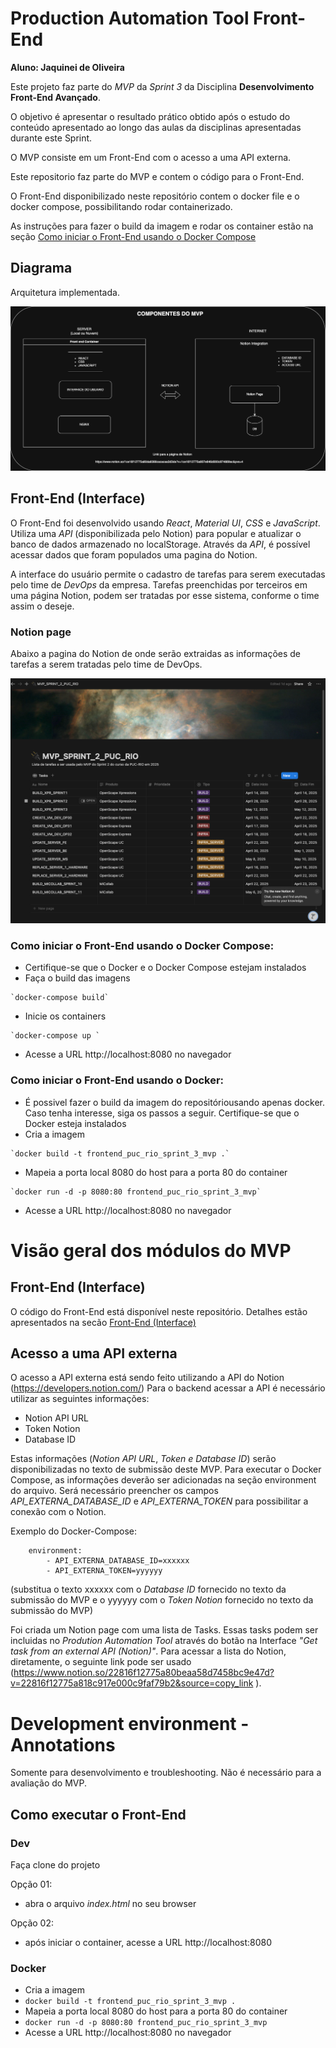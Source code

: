 # Production Automation Tool Front-End
**Aluno: Jaquinei de Oliveira**

Este projeto faz parte do *MVP* da *Sprint 3* da Disciplina **Desenvolvimento Front-End Avançado**.

O objetivo é apresentar o resultado prático obtido após o estudo do conteúdo apresentado ao longo das aulas da disciplinas apresentadas durante este Sprint.

O MVP consiste em um Front-End com o acesso a uma API externa.

Este repositorio faz parte do MVP e contem o código para o Front-End.

O Front-End disponibilizado neste repositório contem o docker file e o docker compose, possibilitando rodar containerizado. 

As instruções para fazer o build da imagem e rodar os container estão na seção [Como iniciar o Front-End usando o Docker Compose](#como-iniciar-o-frontend-usando-o-docker)

## Diagrama

Arquitetura implementada.

![Diagrama dos componentes do system](./src/assets/diagram/diagram_mvp.png)

## Front-End (Interface)

O Front-End foi desenvolvido usando *React*, *Material UI*, *CSS* e *JavaScript*. Utiliza uma *API* (disponibilizada pelo Notion) para popular e atualizar o banco de dados armazenado no localStorage. Através da *API*, é possível acessar dados que foram populados uma pagina do Notion.

A interface do usuário permite o cadastro de tarefas para serem executadas pelo time de *DevOps* da empresa. Tarefas preenchidas por terceiros em uma página Notion, podem ser tratadas por esse sistema, conforme o time assim o deseje.

### Notion page
Abaixo a pagina do Notion de onde serão extraidas as informações de tarefas a serem tratadas pelo time de DevOps.

![Lista de terefas disponível no Notion](./src/assets/diagram/notion_page.png)


### Como iniciar o Front-End usando o Docker Compose:

- Certifique-se que o Docker e o Docker Compose estejam instalados
-  Faça o build das imagens
```
`docker-compose build`
```
- Inicie os containers
```
`docker-compose up `
```
- Acesse a URL http://localhost:8080 no navegador


### Como iniciar o Front-End usando o Docker:

- É possivel fazer o build da imagem do repositóriousando apenas docker. Caso tenha interesse, siga os passos a seguir.
Certifique-se que o Docker esteja instalados
- Cria a imagem
```
`docker build -t frontend_puc_rio_sprint_3_mvp .`
```
- Mapeia a porta local 8080 do host para a porta 80 do container
```
`docker run -d -p 8080:80 frontend_puc_rio_sprint_3_mvp`
```
- Acesse a URL http://localhost:8080 no navegador

# Visão geral dos módulos do MVP

## Front-End (Interface)

O código do Front-End está disponível neste repositório. Detalhes estão apresentados na secão [Front-End (Interface)](#frontend-interface)

## Acesso a uma API externa

O acesso a API externa está sendo feito utilizando a API do Notion (https://developers.notion.com/)
Para o backend acessar a API é necessário utilizar as seguintes informações:
- Notion API URL
- Token Notion
- Database ID

Estas informações (*Notion API URL*, *Token e Database ID*) serão disponibilizadas no texto de submissão deste MVP.
Para executar o Docker Compose, as informações deverão ser adicionadas na seção environment do arquivo. Será necessário preencher os campos *API_EXTERNA_DATABASE_ID* e *API_EXTERNA_TOKEN* para possibilitar a conexão com o Notion.

Exemplo do Docker-Compose:
```
    environment:
        - API_EXTERNA_DATABASE_ID=xxxxxx
        - API_EXTERNA_TOKEN=yyyyyy
```
(substitua o texto xxxxxx com o *Database ID* fornecido no texto da submissão do MVP e o yyyyyy com o *Token Notion* fornecido no texto da submissão do MVP)

Foi criada um Notion page com uma lista de Tasks. Essas tasks podem ser incluidas no *Prodution Automation Tool* através do botão na Interface *"Get task from an external API (Notion)"*.
Para acessar a lista do Notion, diretamente, o seguinte link pode ser usado (https://www.notion.so/22816f12775a80beaa58d7458bc9e47d?v=22816f12775a818c917e000c9faf79b2&source=copy_link
).

# Development environment - Annotations
Somente para desenvolvimento e troubleshooting. Não é necessário para a avaliação do MVP.

## Como executar o Front-End

### Dev

Faça clone do projeto

Opção 01:
 - abra o arquivo *index.html* no seu browser

Opção 02:
-  após iniciar o container, acesse a URL http://localhost:8080

### Docker

- Cria a imagem
- `docker build -t frontend_puc_rio_sprint_3_mvp .`
- Mapeia a porta local 8080 do host para a porta 80 do container
- `docker run -d -p 8080:80 frontend_puc_rio_sprint_3_mvp`
- Acesse a URL http://localhost:8080 no navegador
